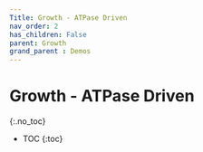```yaml
---
Title: Growth - ATPase Driven
nav_order: 2
has_children: False
parent: Growth
grand_parent : Demos
---
```

# Growth - ATPase Driven
{:.no_toc}

* TOC
{:toc}